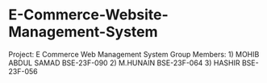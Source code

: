 # E-Commerce-Website-Management-System
Project: E Commerce Web Management System  Group Members:  1) MOHIB ABDUL SAMAD      BSE-23F-090  2) M.HUNAIN      BSE-23F-064  3) HASHIR       BSE-23F-056  
